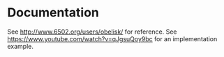 # Documentation

See http://www.6502.org/users/obelisk/ for reference.
See https://www.youtube.com/watch?v=qJgsuQoy9bc for an implementation example.
